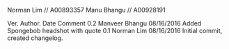 Norman Lim   // A00893357
Manu Bhangu  // A00928191


Ver.	Author. 		Date		Comment
0.2		Manveer Bhangu	08/16/2016	Added Spongebob headshot with quote
0.1		Norman Lim		08/16/2016	Initial commit, created changelog. 